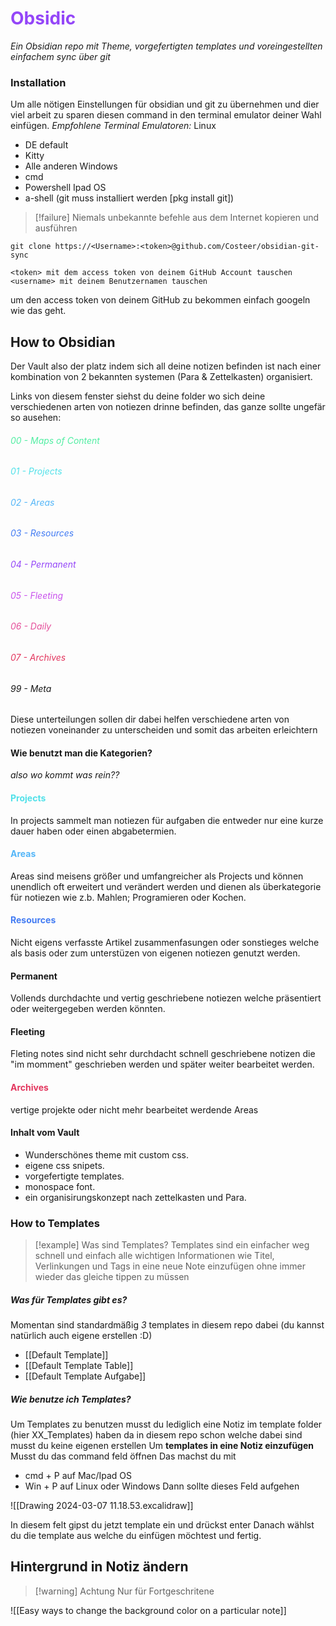 # <span style="color:#9446f8">Obsidic</span>
*Ein Obsidian repo mit Theme, vorgefertigten templates und voreingestellten einfachem sync über git*

### Installation
Um alle nötigen Einstellungen für obsidian und git zu übernehmen und dier viel arbeit zu sparen diesen command in den terminal emulator deiner Wahl einfügen.
*Empfohlene Terminal Emulatoren:*
Linux
- DE default
- Kitty
- Alle anderen
Windows
- cmd
- Powershell
Ipad OS
- a-shell (git muss installiert werden [pkg install git])

> [!failure] Niemals unbekannte befehle aus dem Internet kopieren und ausführen

```
git clone https://<Username>:<token>@github.com/Costeer/obsidian-git-sync

<token> mit dem access token von deinem GitHub Account tauschen 
<username> mit deinem Benutzernamen tauschen
```

um den access token von deinem GitHub zu bekommen einfach googeln wie das geht.

## How to Obsidian

Der Vault also der platz indem sich all deine notizen befinden ist nach einer kombination von 2 bekannten systemen (Para & Zettelkasten) organisiert.

Links von diesem fenster siehst du deine folder wo sich deine verschiedenen arten von notiezen drinne befinden, das ganze sollte ungefär so ausehen:

###### <span style="font-style:bold; color:#52eea3">00 - Maps of Content</span>
###### <span style="color:#51e1e9">01 - Projects</span>
###### <span style="color:#54b6f8">02 - Areas</span>
###### <span style="color:#437cf3">03 - Resources</span>
###### <span style="color:#9446f8">04 - Permanent</span>
###### <span style="color:#c952ed">05 - Fleeting</span>
###### <span style="color:#e54f9b">06 - Daily</span>
###### <span style="color:#e3365e">07 - Archives</span>
###### 99 - Meta

Diese unterteilungen sollen dir dabei helfen verschiedene arten von notiezen voneinander zu unterscheiden und somit das arbeiten erleichtern

#### Wie benutzt man die Kategorien?
*also wo kommt was rein??*

#### <span style="color:#51e1e9">Projects</span>
In projects sammelt man notiezen für aufgaben die entweder nur eine kurze dauer haben oder einen abgabetermien.

#### <span style="color:#54b6f8">Areas</span>
Areas sind meisens größer und umfangreicher als Projects und können unendlich oft erweitert und verändert werden und dienen als überkategorie für notiezen wie z.b. Mahlen; Programieren oder Kochen.

#### <span style="color:#437cf3">Resources</span>
Nicht eigens verfasste Artikel zusammenfasungen oder sonstieges welche als basis oder zum unterstüzen von eigenen notiezen genutzt werden.

#### Permanent
Vollends durchdachte und vertig geschriebene notiezen welche präsentiert oder weitergegeben werden könnten.

#### Fleeting
Fleting notes sind nicht sehr durchdacht schnell geschriebene notizen die "im momment" geschrieben werden und später weiter bearbeitet werden.
#### <span style="color:#e3365e">Archives</span>
vertige projekte oder nicht mehr bearbeitet werdende Areas 
#### Inhalt vom Vault
- Wunderschönes theme mit custom css.
- eigene css snipets.
- vorgefertigte templates.
- monospace font.
- ein organisirungskonzept nach zettelkasten und Para.


### How to Templates

> [!example] Was sind Templates?
> Templates sind ein einfacher weg schnell und einfach alle wichtigen Informationen wie Titel, Verlinkungen und Tags in eine neue Note einzufügen ohne immer wieder das gleiche tippen zu müssen
##### Was für Templates gibt es?
Momentan sind standardmäßig *3* templates in diesem repo dabei (du kannst natürlich auch eigene erstellen :D)
- [[Default Template]]
- [[Default Template Table]]
- [[Default Template Aufgabe]]

##### Wie benutze ich Templates?
Um Templates zu benutzen musst du lediglich eine Notiz im template folder (hier XX_Templates) haben da in diesem repo schon welche dabei sind musst du keine eigenen erstellen 
Um **templates in eine Notiz einzufügen** Musst du das command feld öffnen 
Das machst du mit
- cmd + P auf Mac/Ipad OS
- Win + P auf Linux oder Windows
Dann sollte dieses Feld aufgehen

![[Drawing 2024-03-07 11.18.53.excalidraw]]

In diesem felt gipst du jetzt template ein und drückst enter
Danach wählst du die template aus welche du einfügen möchtest und fertig.

## Hintergrund in Notiz ändern

> [!warning] Achtung Nur für Fortgeschritene 

![[Easy ways to change the background color on a particular note]]

